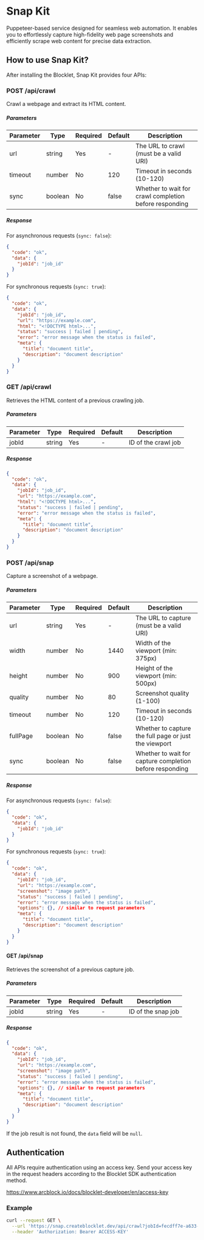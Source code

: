 # Snap Kit

Puppeteer-based service designed for seamless web automation. It enables you to effortlessly capture high-fidelity web page screenshots and efficiently scrape web content for precise data extraction.

## How to use Snap Kit?

After installing the Blocklet, Snap Kit provides four APIs:

### POST /api/crawl

Crawl a webpage and extract its HTML content.

##### Parameters

| Parameter | Type    | Required | Default | Description                                            |
| --------- | ------- | -------- | ------- | ------------------------------------------------------ |
| url       | string  | Yes      | -       | The URL to crawl (must be a valid URI)                 |
| timeout   | number  | No       | 120     | Timeout in seconds (10-120)                            |
| sync      | boolean | No       | false   | Whether to wait for crawl completion before responding |

##### Response

For asynchronous requests (`sync: false`):

```json
{
  "code": "ok",
  "data": {
    "jobId": "job_id"
  }
}
```

For synchronous requests (`sync: true`):

```json
{
  "code": "ok",
  "data": {
    "jobId": "job_id",
    "url": "https://example.com",
    "html": "<!DOCTYPE html>...",
    "status": "success | failed | pending",
    "error": "error message when the status is failed",
    "meta": {
      "title": "document title",
      "description": "document description"
    }
  }
}
```

### GET /api/crawl

Retrieves the HTML content of a previous crawling job.

##### Parameters

| Parameter | Type   | Required | Default | Description         |
| --------- | ------ | -------- | ------- | ------------------- |
| jobId     | string | Yes      | -       | ID of the crawl job |

##### Response

```json
{
  "code": "ok",
  "data": {
    "jobId": "job_id",
    "url": "https://example.com",
    "html": "<!DOCTYPE html>...",
    "status": "success | failed | pending",
    "error": "error message when the status is failed",
    "meta": {
      "title": "document title",
      "description": "document description"
    }
  }
}
```

### POST /api/snap

Capture a screenshot of a webpage.

##### Parameters

| Parameter | Type    | Required | Default | Description                                              |
| --------- | ------- | -------- | ------- | -------------------------------------------------------- |
| url       | string  | Yes      | -       | The URL to capture (must be a valid URI)                 |
| width     | number  | No       | 1440    | Width of the viewport (min: 375px)                       |
| height    | number  | No       | 900     | Height of the viewport (min: 500px)                      |
| quality   | number  | No       | 80      | Screenshot quality (1-100)                               |
| timeout   | number  | No       | 120     | Timeout in seconds (10-120)                              |
| fullPage  | boolean | No       | false   | Whether to capture the full page or just the viewport    |
| sync      | boolean | No       | false   | Whether to wait for capture completion before responding |

##### Response

For asynchronous requests (`sync: false`):

```json
{
  "code": "ok",
  "data": {
    "jobId": "job_id"
  }
}
```

For synchronous requests (`sync: true`):

```json
{
  "code": "ok",
  "data": {
    "jobId": "job_id",
    "url": "https://example.com",
    "screenshot": "image path",
    "status": "success | failed | pending",
    "error": "error message when the status is failed",
    "options": {}, // similar to request parameters
    "meta": {
      "title": "document title",
      "description": "document description"
    }
  }
}
```

#### GET /api/snap

Retrieves the screenshot of a previous capture job.

##### Parameters

| Parameter | Type   | Required | Default | Description        |
| --------- | ------ | -------- | ------- | ------------------ |
| jobId     | string | Yes      | -       | ID of the snap job |

##### Response

```json
{
  "code": "ok",
  "data": {
    "jobId": "job_id",
    "url": "https://example.com",
    "screenshot": "image path",
    "status": "success | failed | pending",
    "error": "error message when the status is failed",
    "options": {}, // similar to request parameters
    "meta": {
      "title": "document title",
      "description": "document description"
    }
  }
}
```

If the job result is not found, the `data` field will be `null`.

## Authentication

All APIs require authentication using an access key. Send your access key in the request headers according to the Blocklet SDK authentication method.

https://www.arcblock.io/docs/blocklet-developer/en/access-key

### Example

```bash
curl --request GET \
  --url 'https://snap.createblocklet.dev/api/crawl?jobId=fecdff7e-a633-4bbb-8c2a-8e635802522e' \
  --header 'Authorization: Bearer ACCESS-KEY'
```
